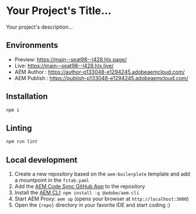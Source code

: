 # Your Project's Title...
Your project's description...

## Environments
- Preview: https://main--seat98--l428.hlx.page/
- Live: https://main--seat98--l428.hlx.live/
- AEM Author : https://author-p133048-e1294245.adobeaemcloud.com/
- AEM Publish : https://publish-p133048-e1294245.adobeaemcloud.com/

## Installation

```sh
npm i
```

## Linting

```sh
npm run lint
```

## Local development

1. Create a new repository based on the `aem-boilerplate` template and add a mountpoint in the `fstab.yaml`
1. Add the [AEM Code Sync GitHub App](https://github.com/apps/aem-code-sync) to the repository
1. Install the [AEM CLI](https://github.com/adobe/helix-cli): `npm install -g @adobe/aem-cli`
1. Start AEM Proxy: `aem up` (opens your browser at `http://localhost:3000`)
1. Open the `{repo}` directory in your favorite IDE and start coding :)
